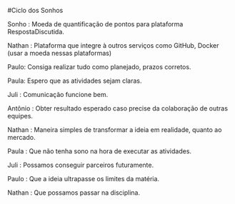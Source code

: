 #Ciclo dos Sonhos

Sonho : Moeda de quantificação de pontos para plataforma RespostaDiscutida.

Nathan : Plataforma que integre à outros serviços como GitHub, Docker (usar a moeda nessas plataformas)

Paulo: Consiga realizar tudo como planejado, prazos corretos.

Paula: Espero que as atividades sejam claras.

Juli : Comunicação funcione bem.

Antônio : Obter resultado esperado caso precise da colaboração de outras equipes.

Nathan : Maneira simples de transformar a ideia em realidade, quanto ao mercado.

Paula : Que não tenha sono na hora de executar as atividades.

Juli : Possamos conseguir parceiros futuramente.

Paulo : Que a ideia ultrapasse os limites da matéria.

Nathan : Que possamos passar na disciplina.
